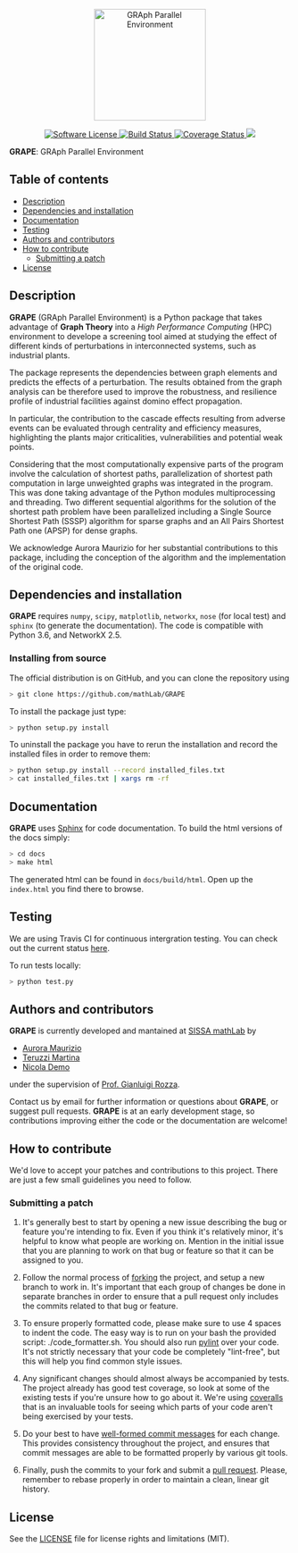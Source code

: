 <p align="center">
  <a href="http://github.com/mathLab/GRAPE" target="_blank" >
    <img alt="GRAph Parallel Environment" src="readme/logo_grape_resized.png" width="200" />
  </a>
</p>
<p align="center">
    <a href="https://github.com/mathLab/GRAPE/blob/master/LICENSE" target="_blank">
        <img alt="Software License" src="https://img.shields.io/badge/license-MIT-brightgreen.svg?style=flat-square">
    </a>
    <a href="https://travis-ci.org/mathLab/GRAPE" target="_blank">
        <img alt="Build Status" src="https://travis-ci.org/mathLab/GRAPE.svg">
    </a>
    <a href='https://coveralls.io/github/mathLab/GRAPE'>
        <img src='https://coveralls.io/repos/github/mathLab/GRAPE/badge.svg' alt='Coverage Status' />
    </a>
    <a href="https://www.codacy.com/app/mathLab/GRAPE?utm_source=github.com&amp;utm_medium=referral&amp;utm_content=mathLab/GRAPE&amp;utm_campaign=Badge_Grade">
        <img src="https://api.codacy.com/project/badge/Grade/b23abc23ad544f248bd3d755c6aa235d"/>
    </a>
</p>

**GRAPE**: GRAph Parallel Environment

## Table of contents

* [Description](#description)
* [Dependencies and installation](#dependencies-and-installation)
* [Documentation](#documentation)
* [Testing](#testing)
* [Authors and contributors](#authors-and-contributors)
* [How to contribute](#how-to-contribute)
  * [Submitting a patch](#submitting-a-patch) 
* [License](#license)

## Description

**GRAPE** (GRAph Parallel Environment) is a Python package that takes advantage of **Graph Theory** into a *High Performance Computing* (HPC) environment to develope a screening tool aimed at studying the effect of different kinds of perturbations in interconnected systems, such as industrial plants.

The package represents the dependencies between graph elements and predicts the effects of a perturbation. The results obtained from the graph analysis can be therefore used to improve the robustness, and resilience profile of industrial facilities against domino effect propagation.

In particular, the contribution to the cascade effects resulting from adverse events can be evaluated through centrality and efficiency measures, highlighting the plants major criticalities, vulnerabilities and potential weak points.

Considering that the most computationally expensive parts of the program involve the calculation of shortest paths, parallelization of shortest path computation in large unweighted graphs was integrated in the program. This was done taking advantage of the Python modules multiprocessing and threading. Two different sequential algorithms for the solution of the shortest path problem have been parallelized including a Single Source Shortest Path (SSSP) algorithm for sparse graphs and an All Pairs Shortest Path one (APSP) for dense graphs.

We acknowledge Aurora Maurizio for her substantial contributions to this package, including the conception of the algorithm and the implementation of the original code.

## Dependencies and installation

**GRAPE** requires `numpy`, `scipy`, `matplotlib`, `networkx`, `nose` (for local test) and `sphinx` (to generate the documentation). The code is compatible with Python 3.6, and NetworkX 2.5.

### Installing from source

The official distribution is on GitHub, and you can clone the repository using

```bash
> git clone https://github.com/mathLab/GRAPE
```

To install the package just type:

```bash
> python setup.py install
```

To uninstall the package you have to rerun the installation and record the installed files in order to remove them:

```bash
> python setup.py install --record installed_files.txt
> cat installed_files.txt | xargs rm -rf
```

## Documentation

**GRAPE** uses [Sphinx](http://www.sphinx-doc.org/en/stable/) for code documentation. To build the html versions of the docs simply:

```bash
> cd docs
> make html
```

The generated html can be found in `docs/build/html`. Open up the `index.html` you find there to browse.

## Testing

We are using Travis CI for continuous intergration testing. You can check out the current status [here](https://travis-ci.org/mathLab/EZyRB).

To run tests locally:

```bash
> python test.py
```



## Authors and contributors

**GRAPE** is currently developed and mantained at [SISSA mathLab](http://mathlab.sissa.it/) by

- [Aurora Maurizio](mailto:auroramaurizio1@gmail.com)
- [Teruzzi Martina](mailto:teruzzi.martina@gmail.com)
- [Nicola Demo](mailto:demo.nicola@gmail.com)

under the supervision of [Prof. Gianluigi Rozza](mailto:gianluigi.rozza@sissa.it). 

Contact us by email for further information or questions about **GRAPE**, or
suggest pull requests. **GRAPE** is at an early development stage, so
contributions improving either the code or the documentation are welcome!

## How to contribute

We'd love to accept your patches and contributions to this project. There are
just a few small guidelines you need to follow.

### Submitting a patch

1. It's generally best to start by opening a new issue describing the bug or
   feature you're intending to fix.  Even if you think it's relatively minor,
it's helpful to know what people are working on.  Mention in the initial issue
that you are planning to work on that bug or feature so that it can be assigned
to you.

2. Follow the normal process of [forking][] the project, and setup a new
   branch to work in.  It's important that each group of changes be done in
   separate branches in order to ensure that a pull request only includes the
   commits related to that bug or feature.

3. To ensure properly formatted code, please make sure to use 4
   spaces to indent the code. The easy way is to run on your bash the provided
   script: ./code_formatter.sh. You should also run [pylint][] over your code.
   It's not strictly necessary that your code be completely "lint-free",
   but this will help you find common style issues.

4. Any significant changes should almost always be accompanied by tests.  The
   project already has good test coverage, so look at some of the existing
   tests if you're unsure how to go about it. We're using [coveralls][] that
   is an invaluable tools for seeing which parts of your code aren't being
   exercised by your tests.

5. Do your best to have [well-formed commit messages][] for each change.
   This provides consistency throughout the project, and ensures that commit
   messages are able to be formatted properly by various git tools.

6. Finally, push the commits to your fork and submit a [pull request][]. Please,
   remember to rebase properly in order to maintain a clean, linear git history.

[forking]: https://help.github.com/articles/fork-a-repo
[pylint]: https://www.pylint.org/
[coveralls]: https://coveralls.io
[well-formed commit messages]: http://tbaggery.com/2008/04/19/a-note-about-git-commit-messages.html
[pull request]: https://help.github.com/articles/creating-a-pull-request

## License

See the [LICENSE](LICENSE.rst) file for license rights and limitations (MIT).
